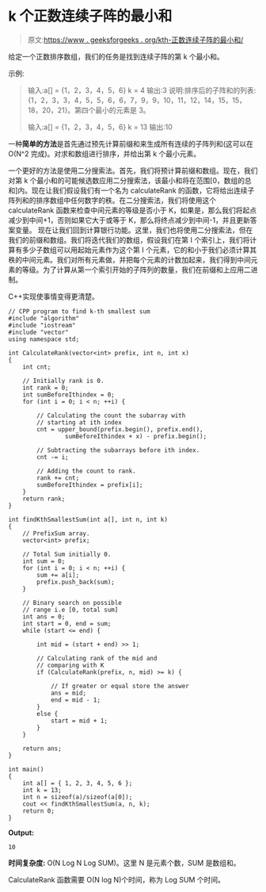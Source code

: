 # k 个正数连续子阵的最小和

> 原文:[https://www . geeksforgeeks . org/kth-正数连续子阵的最小和/](https://www.geeksforgeeks.org/kth-smallest-sum-of-continuous-subarrays-of-positive-numbers/)

给定一个正数排序数组，我们的任务是找到连续子阵的第 k 个最小和。

示例:

> 输入:a[] = {1，2，3，4，5，6}
> k = 4
> 输出:3
> 说明:排序后的子阵和的列表:{1，2，3，3，4，5，5，6，6，7，9，9，10，11，12，14，15，15，18，20，21}。第四个最小的元素是 3。
> 
> 输入:a[] = {1，2，3，4，5，6}
> k = 13
> 输出:10

一种**简单的方法**是首先通过预先计算前缀和来生成所有连续的子阵列和(这可以在 O(N^2 完成)。对求和数组进行排序，并给出第 k 个最小元素。

一个更好的方法是使用二分搜索法。首先，我们将预计算前缀和数组。现在，我们对第 k 个最小和的可能候选数应用二分搜索法，该最小和将在范围[0，数组的总和]内。现在让我们假设我们有一个名为 calculateRank 的函数，它将给出连续子阵列和的排序数组中任何数字的秩。在二分搜索法，我们将使用这个 calculateRank 函数来检查中间元素的等级是否小于 K，如果是，那么我们将起点减少到中间+1，否则如果它大于或等于 K，那么将终点减少到中间-1，并且更新答案变量。
现在让我们回到计算银行功能。这里，我们也将使用二分搜索法，但在我们的前缀和数组。我们将迭代我们的数组，假设我们在第 I 个索引上，我们将计算有多少子数组可以用起始元素作为这个第 I 个元素，它的和小于我们必须计算其秩的中间元素。我们对所有元素做，并把每个元素的计数加起来，我们得到中间元素的等级。为了计算从第一个索引开始的子阵列的数量，我们在前缀和上应用二进制。

C++实现使事情变得更清楚。

```
// CPP program to find k-th smallest sum
#include "algorithm"
#include "iostream"
#include "vector"
using namespace std;

int CalculateRank(vector<int> prefix, int n, int x)
{
    int cnt;

    // Initially rank is 0.
    int rank = 0;
    int sumBeforeIthindex = 0;
    for (int i = 0; i < n; ++i) {

        // Calculating the count the subarray with
        // starting at ith index
        cnt = upper_bound(prefix.begin(), prefix.end(), 
                sumBeforeIthindex + x) - prefix.begin();

        // Subtracting the subarrays before ith index.
        cnt -= i;

        // Adding the count to rank.
        rank += cnt;
        sumBeforeIthindex = prefix[i];
    }
    return rank;
}

int findKthSmallestSum(int a[], int n, int k)
{
    // PrefixSum array.
    vector<int> prefix;

    // Total Sum initially 0.
    int sum = 0;
    for (int i = 0; i < n; ++i) {
        sum += a[i];
        prefix.push_back(sum);
    }

    // Binary search on possible
    // range i.e [0, total sum]
    int ans = 0;
    int start = 0, end = sum;
    while (start <= end) {

        int mid = (start + end) >> 1;

        // Calculating rank of the mid and 
        // comparing with K
        if (CalculateRank(prefix, n, mid) >= k) {

            // If greater or equal store the answer
            ans = mid;
            end = mid - 1;
        }
        else {
            start = mid + 1;
        }
    }

    return ans;
}

int main()
{
    int a[] = { 1, 2, 3, 4, 5, 6 };
    int k = 13;
    int n = sizeof(a)/sizeof(a[0]);
    cout << findKthSmallestSum(a, n, k);
    return 0;
}
```

**Output:**

```
10

```

**时间复杂度:** O(N Log N Log SUM)。这里 N 是元素个数，SUM 是数组和。

CalculateRank 函数需要 O(N log N)个时间，称为 Log SUM 个时间。